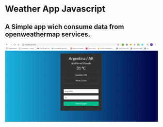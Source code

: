 # Weather App Javascript
## A Simple app wich consume data from openweathermap services.
![](./docs/weather-app.png)